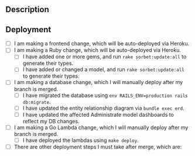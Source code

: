 ## Description

<!--- What this PR does, why we're making it, etc. -->

## Deployment

- [ ] I am making a frontend change, which will be auto-deployed via Heroku.
- [ ] I am making a Ruby change, which will be auto-deployed via Heroku.
  - [ ] I have added one or more gems, and run `rake sorbet:update:all` to generate their types.
  - [ ] I have added or changed a model, and run `rake sorbet:update:all` to generate their types.
- [ ] I am making a database change, which I will manually deploy after my branch is merged.
  - [ ] I have migrated the database using `env RAILS_ENV=production rails db:migrate`.
  - [ ] I have updated the entity relationship diagram via `bundle exec erd`.
  - [ ] I have updated the affected Administrate model dashboards to reflect my DB changes.
- [ ] I am making a Go Lambda change, which I will manually deploy after my branch is merged.
  - [ ] I have deployed the lambdas using `make deploy`.
- [ ] There are other deployment steps I must take after merge, which are:
